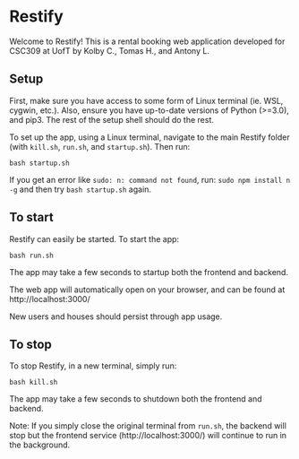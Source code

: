# Restify

Welcome to Restify! This is a rental booking web application developed for CSC309 at UofT by Kolby C., Tomas H., and Antony L.

## Setup

First, make sure you have access to some form of Linux terminal (ie. WSL, cygwin, etc.). Also, ensure you have up-to-date versions of Python (>=3.0), and pip3. The rest of the setup shell should do the rest.  

To set up the app, using a Linux terminal, navigate to the main Restify folder (with `kill.sh`, `run.sh`, and `startup.sh`). Then run:
```
bash startup.sh
```

If you get an error like `sudo: n: command not found`, run: `sudo npm install n -g` and then try `bash startup.sh` again.

## To start

Restify can easily be started. To start the app:
```
bash run.sh
```
The app may take a few seconds to startup both the frontend and backend.

The web app will automatically open on your browser, and can be found at http://localhost:3000/

New users and houses should persist through app usage.

## To stop

To stop Restify, in a new terminal, simply run:
```
bash kill.sh
```
The app may take a few seconds to shutdown both the frontend and backend.

Note: If you simply close the original terminal from `run.sh`, the backend will stop but the frontend service (http://localhost:3000/) will continue to run in the background.
